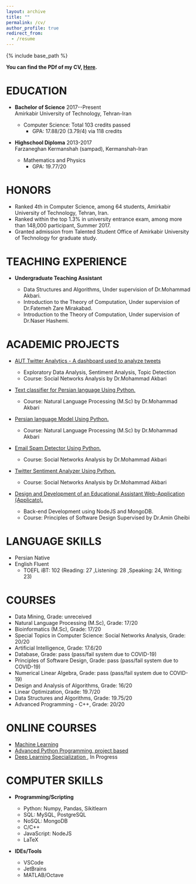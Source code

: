 ```yaml
---
layout: archive
title: ""
permalink: /cv/
author_profile: true
redirect_from:
  - /resume
---
```


{% include base_path %}

**You can find the PDf of my CV, [Here](https://rezvankaraji.github.io/files/CV.pdf).**



EDUCATION
=========

-   **Bachelor of Science** 2017--Present\
    Amirkabir University of Technology, Tehran-Iran
    -   Computer Science: Total 103 credits passed
        -   GPA: 17.88/20 (3.79/4) via 118 credits

-   **Highschool Diploma** 2013-2017\
    Farzaneghan Kermanshah (sampad), Kermanshah-Iran
    -   Mathematics and Physics
        -   GPA: 19.77/20
        


HONORS
======
-   Ranked 4th in Computer Science, among 64 students, Amirkabir
    University of Technology, Tehran, Iran.
-   Ranked within the top 1.3% in university entrance exam, among more
    than 148,000 participant, Summer 2017.
-   Granted admission from Talented Student Office of Amirkabir
    University of Technology for graduate study.
    


TEACHING EXPERIENCE
===================
-   **Undergraduate Teaching Assistant**

    -   Data Structures and Algorithms, Under supervision of Dr.Mohammad Akbari.
    -   Introduction to the Theory of Computation, Under supervision of Dr.Fatemeh Zare Mirakabad.
    -   Introduction to the Theory of Computation, Under supervision of Dr.Naser Hashemi.



ACADEMIC PROJECTS
=================
-   [AUT Twitter Analytics - A dashboard used to analyze
    tweets](https://github.com/AUT-Twitter-Analytics)
    -   Exploratory Data Analysis, Sentiment Analysis, Topic Detection
    -   Course: Social Networks Analysis by Dr.Mohammad Akbari

-   [Text classifier for Persian language Using
    Python.](https://bit.ly/3smNFbz)
    -   Course: Natural Language Processing (M.Sc) by Dr.Mohammad Akbari

-   [Persian language Model Using Python.](https://bit.ly/3bF2Zuo)  
    -   Course: Natural Language Processing (M.Sc) by Dr.Mohammad Akbari

-   [Email Spam Detector Using Python.](https://bit.ly/39y6Rus) 
    -   Course: Social Networks Analysis by Dr.Mohammad Akbari

-   [Twitter Sentiment Analyzer Using Python.](https://bit.ly/38K9gmG)  
    -   Course: Social Networks Analysis by Dr.Mohammad Akbari

-   [Design and Development of an Educational Assistant Web-Application
    (Applicato).](https://gitlab.com/applicato/back-end)
    -   Back-end Development using NodeJS and MongoDB.
    -   Course: Principles of Software Design Supervised by Dr.Amin Gheibi



LANGUAGE SKILLS
===============
-   Persian Native
-   English Fluent
    -   TOEFL iBT: 102 (Reading: 27 ,Listening: 28 ,Speaking: 24, Writing: 23)



COURSES
=======
-   Data Mining, Grade: unreceived
-   Natural Language Processing (M.Sc), Grade: 17/20
-   Bioinformatics (M.Sc), Grade: 17/20
-   Special Topics in Computer Science: Social Networks Analysis, Grade: 20/20
-   Artificial Intelligence, Grade: 17.6/20
-   Database, Grade: pass (pass/fail system due to COVID-19)
-   Principles of Software Design, Grade: pass (pass/fail system due to COVID-19)
-   Numerical Linear Algebra, Grade: pass (pass/fail system due to COVID-19)
-   Design and Analysis of Algorithms, Grade: 16/20
-   Linear Optimization, Grade: 19.7/20
-   Data Structures and Algorithms, Grade: 19.75/20
-   Advanced Programming - C++, Grade: 20/20



ONLINE COURSES
==============
-   [Machine Learning](https://www.coursera.org/learn/machine-learning)
-   [Advanced Python Programming, project
    based](https://quera.ir/college/land/3078/)
-   [Deep Learning Specialization
    ](https://www.coursera.org/specializations/deep-learning?/), In Progress



COMPUTER SKILLS
===============
-   **Programming/Scripting**
    -   Python:   Numpy, Pandas, Sikitlearn
    -   SQL:  MySQL, PostgreSQL
    -   NoSQL:  MongoDB
    -   C/C++
    -   JavaScript:   NodeJS
    -   LaTeX

-   **IDEs/Tools**
    -   VSCode
    -   JetBrains
    -   MATLAB/Octave
